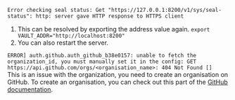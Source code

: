 `Error checking seal status: Get "https://127.0.0.1:8200/v1/sys/seal-status": http: server gave HTTP response to HTTPS client`
1. This can be resolved by exporting the address value again.
	`export VAULT_ADDR="http://localhost:8200"`
1. You can also restart the server.

`ERROR] auth.github.auth_github_b38e0157: unable to fetch the organization_id, you must manually set it in the config: GET https://api.github.com/orgs/<organisation_name>: 404 Not Found []
`
This is an issue with the organization, you need to create an organisation on GitHub. To create an organisation, you can check out this part of the [GitHub documentation](https://docs.github.com/en/organizations/collaborating-with-groups-in-organizations/creating-a-new-organization-from-scratch).

